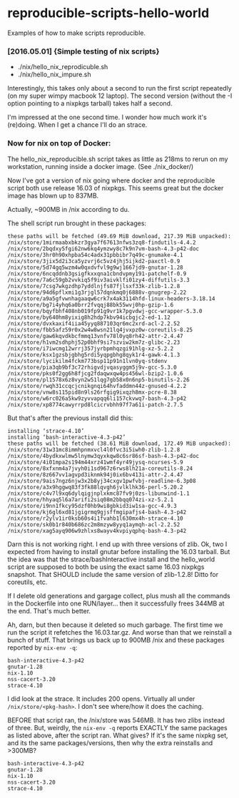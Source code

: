 # reproducible-scripts-hello-world
Examples of how to make scripts reproducible.


### [2016.05.01] {Simple testing of nix scripts}


 * ./nix/hello_nix_reprodicuble.sh
 * ./nix/hello_nix_impure.sh
 
Interestingly, this takes only about a second to run the first script
repeatedly (on my super wimpy macbook 12 laptop).  The second version
(without the -I option pointing to a nixpkgs tarball) takes half a
second.

I'm impressed at the one second time.  I wonder how much work it's
(re)doing.  When I get a chance I'll do an strace.

### Now for nix on top of Docker:

The hello_nix_reproducible.sh script takes as little as 218ms to rerun
on my workstation, running inside a docker image.  (See ./nix_docker/)

Now I've got a version of nix going where docker and the reproducible
script both use release 16.03 of nixpkgs.  This seems great but the
docker image has blown up to 837MB.

Actually, ~900MB in /nix according to du.

The shell script run brought in these packages:

    these paths will be fetched (49.69 MiB download, 217.39 MiB unpacked):
    /nix/store/1mirmaabxbkzr3gya7f67613nfws3zq8-findutils-4.4.2
    /nix/store/2bqdxy5fgi62nw6kq4ymzwy8c7k9n7vm-bash-4.3-p42-doc
    /nix/store/3hr0h90xhpba54c4adx31pbbibr7q49c-gnumake-4.1
    /nix/store/3jix5d2i3ca5yzvrj6c5vz4jhj5ijkd2-paxctl-0.9
    /nix/store/5d74gq5wzm4w0qxdvfvl9g9wj1667jd9-gnutar-1.28
    /nix/store/6ncqddnb3gsigfkxxqna1cbndvpmy191-patchelf-0.9
    /nix/store/7a6c59gb2vvkiq5f9iv3aivklfi01zy4-diffutils-3.3
    /nix/store/7csg7wkgzdhp7yddlnjfs87fjlsxf33k-zlib-1.2.8
    /nix/store/94d6pflxmi1g3rjgl57dqnkmq0j6888v-gnugrep-2.22
    /nix/store/a9a5gfvwnhagaaqw6crk7x4ak3114hfd-linux-headers-3.18.14
    /nix/store/bg7i4yhq6a0brr2fvqqj88bk55wvj0hp-gzip-1.6
    /nix/store/bqyfbhf408nb019fp91g9vr1k7pgvdwj-gcc-wrapper-5.3.0
    /nix/store/by640hm8yixig8h2hdp7kbv94icbgjc2-ed-1.12
    /nix/store/dvxkaxif4iia45yyq887103qr6mc2xrd-acl-2.2.52
    /nix/store/fbb5afz59r0x2w4w8wsn21lq4jvxpz0w-coreutils-8.25
    /nix/store/gaw6kqvdkbcfmmq13vnfv78l0yq8rh42-attr-2.4.47
    /nix/store/h1vm2sdhphj52p0bhf9si7szviw2km7z-glibc-2.23
    /nix/store/i7iwcmg12wrrj357jyrbpmhqzgi91hlg-xz-5.2.2
    /nix/store/ksx1gzsbjgbhg5rdi5yqpgbhg8qyk1r4-gawk-4.1.3
    /nix/store/lycikilm4fckm773bsp11p91n1lvn0yq-stdenv
    /nix/store/pia3qb9bf3c72rhigvdjvqasyggm5j9v-gcc-5.3.0
    /nix/store/pks0f2gg6h8fjcg2fdaqwxqw4ps456wl-bzip2-1.0.6
    /nix/store/pl1578x6z8vyn2w51lqg7gb58x0n6np5-binutils-2.26
    /nix/store/rwqh31ccqcjcnikgnqi64hvfaddmn44z-gnused-4.2.2
    /nix/store/vnw8s115pid8n9ls26rfgig9ixqzh8mx-pcre-8.38
    /nix/store/w6rc026a5kw9zyvvapqq6li157ckvwq7-bash-4.3-p42
    /nix/store/xp8774cawyrrpd8lcicrvbhh97f7a61i-patch-2.7.5


But that's after the previous install did this:

    installing ‘strace-4.10’
    installing ‘bash-interactive-4.3-p42’
    these paths will be fetched (38.61 MiB download, 172.49 MiB unpacked):
    /nix/store/31w31mc8immhpnmxvcl4l0fvc3i5iwh0-zlib-1.2.8
    /nix/store/4bydkxwlmw5lnymw3qyxkqw8c6sr86sf-bash-4.3-p42-doc
    /nix/store/4i01mpa2s194m44xrz41wmf4yr49jysq-ncurses-5.9
    /nix/store/8xfxnm4a7jvyh0i1sd967z6rws8lh21a-coreutils-8.24
    /nix/store/8z667vv1agvpd3iknmk94j0ix6bv413i-attr-2.4.47
    /nix/store/9ais7ngz6njw3x2b8yj34cxgv1pwfvbj-readline-6.3p08
    /nix/store/a3x9hggwq83f3fk88lqvgh6jvlklhk36-perl-5.20.2
    /nix/store/c4v7l9xq6dylqigjnplxkmc87fv9j0zs-libunwind-1.1
    /nix/store/hhyaq5l6a7arifi2siq08m2bbqq074zi-xz-5.2.1
    /nix/store/i9nn1fkcy95dzf0hb9wi8gbkid3iw1sa-gcc-4.9.3
    /nix/store/kj6gl6xd81jgigrmq9gjsffmgipafjs4-bash-4.3-p42
    /nix/store/r2ylv1ir0ksb60s4i1fvahb1l630mx4h-strace-4.10
    /nix/store/sk0b1r840b686zc2m8mzyw8yyq1aymqh-acl-2.2.52
    /nix/store/xag5ayq906w9zhlxs8wayv4kvpiyqphq-bash-4.3-p42

Darn this is not working right.  I end up with three versions of
zlib.  Ok, two I expected from having to install gnutar before
installing the 16.03 tarball.  But the idea was that the
strace/bashInteractive install and the hello_world script are supposed
to both be using the exact same 16.03 nixpkgs snapshot.  That SHOULD
include the same version of zlib-1.2.8!  Ditto for coreutils, etc.

If I delete old generations and gargage collect, plus mush all the
commands in the Dockerfile into one RUN/layer... then it successfully
frees 344MB at the end.  That's much better.

Ah, darn, but then because it deleted so much garbage.  The first time
we run the script it refetches the 16.03.tar.gz.  And worse than that
we reinstall a bunch of stuff.  That brings us back up to 900MB /nix
and these packages reported by `nix-env -q`:

    bash-interactive-4.3-p42
    gnutar-1.28
    nix-1.10
    nss-cacert-3.20
    strace-4.10

I did look at the strace.  It includes 200 opens.  Virtually all under
`/nix/store/<pkg-hash>`.  I don't see where/how it does the caching.

BEFORE that script ran, the /nix/store was 546MB.  It has two zlibs
instead of three.  But, weirdly, the `nix-env -q` reports EXACTLY the
same packages as listed above, after the script ran.  What gives?  If
it's the same nixpkg set, and its the same packages/versions, then why
the extra reinstalls and >300MB?

    bash-interactive-4.3-p42
    gnutar-1.28
    nix-1.10
    nss-cacert-3.20
    strace-4.10
